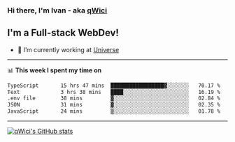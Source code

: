 ### Hi there, I'm Ivan - aka [qWici][website]

## I'm a Full-stack WebDev!
- 🔭 I’m currently working at [Universe][universe]

---

📊 **This week I spent my time on**
<!--START_SECTION:waka-->

```txt
TypeScript       15 hrs 47 mins  █████████████████▓░░░░░░░   70.17 %
Text             3 hrs 38 mins   ████░░░░░░░░░░░░░░░░░░░░░   16.19 %
.env file        38 mins         ▓░░░░░░░░░░░░░░░░░░░░░░░░   02.84 %
JSON             31 mins         ▓░░░░░░░░░░░░░░░░░░░░░░░░   02.35 %
JavaScript       24 mins         ▒░░░░░░░░░░░░░░░░░░░░░░░░   01.78 %
```

<!--END_SECTION:waka-->

---

[![qWici's GitHub stats](https://github-readme-stats.vercel.app/api?username=qWici)](https://github.com/qWici/github-readme-stats)

[website]: https://devkucher.com
[twitter]: https://twitter.com/KucherDev
[linkedin]: https://www.linkedin.com/in/ivankucher
[universe]: https://universeapps.limited
